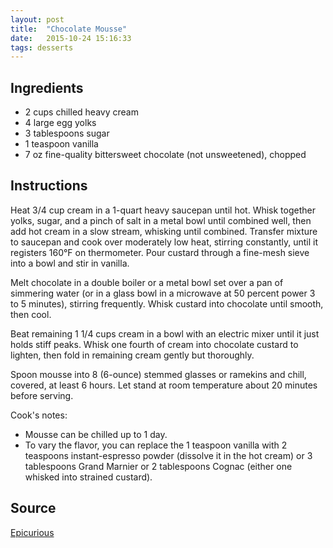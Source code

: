 ```yaml
---
layout: post
title:  "Chocolate Mousse"
date:   2015-10-24 15:16:33
tags: desserts
---
```


Ingredients
-----------
- 2 cups chilled heavy cream
- 4 large egg yolks
- 3 tablespoons sugar
- 1 teaspoon vanilla
- 7 oz fine-quality bittersweet chocolate (not unsweetened), chopped

Instructions
------------
Heat 3/4 cup cream in a 1-quart heavy saucepan until hot. Whisk together yolks,
sugar, and a pinch of salt in a metal bowl until combined well, then add hot
cream in a slow stream, whisking until combined. Transfer mixture to saucepan
and cook over moderately low heat, stirring constantly, until it registers
160°F on thermometer. Pour custard through a fine-mesh sieve into a bowl and
stir in vanilla.

Melt chocolate in a double boiler or a metal bowl set over a pan of simmering
water (or in a glass bowl in a microwave at 50 percent power 3 to 5 minutes),
stirring frequently. Whisk custard into chocolate until smooth, then cool.

Beat remaining 1 1/4 cups cream in a bowl with an electric mixer until it just
holds stiff peaks. Whisk one fourth of cream into chocolate custard to lighten,
then fold in remaining cream gently but thoroughly.

Spoon mousse into 8 (6-ounce) stemmed glasses or ramekins and chill, covered,
at least 6 hours. Let stand at room temperature about 20 minutes before
serving.

Cook's notes:

- Mousse can be chilled up to 1 day.
- To vary the flavor, you can replace the 1 teaspoon vanilla with 2 teaspoons
  instant-espresso powder (dissolve it in the hot cream) or 3 tablespoons Grand
  Marnier or 2 tablespoons Cognac (either one whisked into strained custard).

Source
------
[Epicurious](http://www.epicurious.com/recipes/food/views/Chocolate-Mousse-107437)


